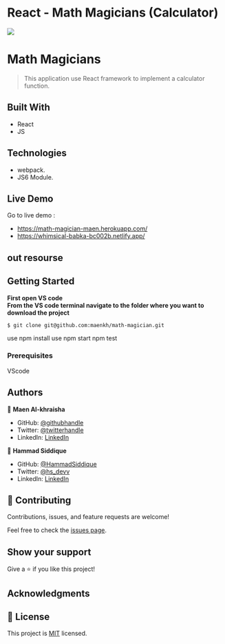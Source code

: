 # React - Math Magicians (Calculator)

![](https://img.shields.io/badge/Microverse-blueviolet)

# Math Magicians

> This application use React framework to implement a calculator function.

## Built With

- React 
- JS


## Technologies

- webpack.
- JS6 Module.

## Live Demo 

Go to live demo : 
- https://math-magician-maen.herokuapp.com/ 
- https://whimsical-babka-bc002b.netlify.app/

## out resourse

## Getting Started


**First open VS code**<br/>
**From the VS code terminal navigate to the folder where you want to download the project**<br/>
```
$ git clone git@github.com:maenkh/math-magician.git
```
use npm install
use npm start
npm test


### Prerequisites
VScode


## Authors

👤 **Maen Al-khraisha**

- GitHub: [@githubhandle](https://github.com/maen1980)
- Twitter: [@twitterhandle](https://twitter.com/AlkhryshaM)
- LinkedIn: [LinkedIn](https://www.linkedin.com/in/ma-en-mohammad-303930100/)

👤 **Hammad Siddique**

- GitHub: [@HammadSiddique](https://github.com/HammadSiddique)
- Twitter: [@hs_devv](https://twitter.com/hs_devv)
- LinkedIn: [LinkedIn](https://www.linkedin.com/in/hammad-siddique-6a5469231/)

## 🤝 Contributing

Contributions, issues, and feature requests are welcome!

Feel free to check the [issues page](../../issues/).

## Show your support

Give a ⭐️ if you like this project!

## Acknowledgments



## 📝 License

This project is [MIT](./MIT.md) licensed.
